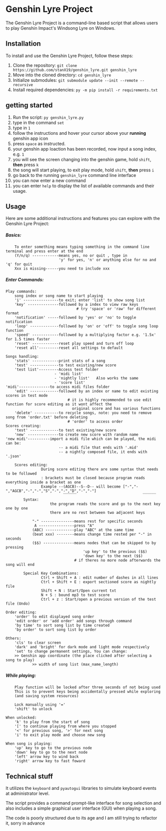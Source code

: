 # Genshin Lyre Project
The Genshin Lyre Project is a command-line based script that allows users to play Genshin Impact's Windsong Lyre on Windows.

## Installation
To install and use the Genshin Lyre Project, follow these steps:

1) Clone the repository: `git clone https://github.com/stanX19/genshin_lyre.git genshin_lyre`
2) Move into the cloned directory: `cd genshin_lyre`
2) Initialize submodules: `git submodule update --init --remote --recursive`
3) Install required dependencies: `py -m pip install -r requirements.txt`

## getting started
1) Run the script: `py genshin_lyre.py`
2) type in the command `set`
3) type in `1`
4) follow the instructions and hover your cursor above your **running** genshin app icon
5) press `space` as instructed.
6) your genshin app loaction has been recorded, now input a song index, e.g. `1`
7) you will see the screen changing into the genshin game, hold `shift`, **then** press `k`
8) the song will start playing, to exit play mode, hold `shift`, **then** press `i`
9) go back to the running `genshin_lyre` command line interface
10) you can now enter a new command 
11) you can enter `help` to display the list of available commands and their usage.

## Usage
Here are some additional instructions and features you can explore with the Genshin Lyre Project:

##### Basics:
        
        To enter something means typing something in the command line terminal and press enter at the end
        (Y/n/q) ------------means yes, no or quit , type in
                            'y' for yes, 'n' or anything else for no and 'q' for quit
        Xxx is missing------you need to include xxx

##### Enter Commands:

    Play commands:
        song index or song name to start playing
        'i' ----------------to exit; enter 'list' to show song list
        'key' --------------followed by a index to view raw keys
                                    # try 'space' or 'raw' for different format
        'notification' -----followed by 'yes' or 'no' to toggle notification
        'loop' -------------followed by 'on' or 'off' to toggle song loop function
        'speed' ------------followed by a multiplying factor e.g. '1.5x' for 1.5 times faster
        'reset' ------------reset play speed and turn off loop
        'reset all'---------reset all settings to default

    Songs handling:
        'stats' ------------print stats of a song
        'test' -------------to test existing/new score
        'test list'---------Access test folder
                          - 'midi list'
                          - 'nightly list'   Also works the same
                          - 'score list'
	'midi'--------------to access midi files folder
        'edit' -------------followed by an index or name to edit existing scores in test mode
                                # it is highly recommended to use edit function for score editing as it wont affect the
                                  original score and has various functions
        'delete' -----------to recycle songs, note: you need to remove song from 'order.txt' before deleting
                                # 'order' to access order
    Scores creating:
        'test' -------------to test existing/new score
        'new' --------------to create new score with random name
	'new midi'----------import a midi file which can be played, the midi can be:
                            -- a midi file that ends with '.mid'
                            -- a nightly composed file, it ends with '.json'

        Scores editing:
                    During score editing there are some syntax that needs to be followed
                    : brackets must be closed because program reads everything inside a bracket as one
                    Example --(AGCB)--S--D-- will become ["-","-","AGCB","-","-","S","-","-","D","-","-"]
                              ‾‾‾‾‾‾                              ‾‾‾‾‾‾
            Syntax:
                        the program reads the score and go to the next key one by one
                        there are no rest between two adjacent keys

                "-" ---------------means rest for specific seconds
                 A ----------------press "A"
                (ABC) -------------play "ABC" at the same time
                (beat xxx) --------means change time rested per "-" in seconds
                ($$) --------------means nodes that can be skipped to by pressing
                                       'up key' to the previous ($$)
                                       'down key' to the next ($$)
                                   # if theres no more node afterwards the song will end

            Special Key Combinations:
                    Ctrl + Shift + A : edit number of dashes in all lines
                    Ctrl + Shift + E : export sectioned score as nightly file
                    Shift + N : Start/Open current txt
                    N + S : bound mp3 to test score
                    Ctrl + z : Start/open a previous version of the test file (Undo)

    Order editing:
        'order' to edit displayed song order
        'edit order' or 'add order' add songs through command
        'by time' to sort song list by time created
        'by order' to sort song list by order

    Others:
        'cls' to clear screen
        'dark' and 'bright' for dark mode and light mode respectively
        'set' to change permanent settings, You can change:
		>> Genshin app coordinate (the place clicked after selecting a song to play)
                >> width of song list (max_name_length)


##### While playing:

        Play function will be locked after three seconds of not being used
        This is to prevent keys being accidentally pressed while exploring
        (and saving system resources)

        Lock manually using '='
        'shift' to unlock

    When unlocked:
        'k' to play from the start of song
        '[' to continue playing from where you stopped
        '<' for previous song, '>' for next song
        'i' to exit play mode and choose new song

    When song is playing:
        'up' key to go to the previous node
        'down' key to go to the next node
        'left' arrow key to wind back
        'right' arrow key to fast foward

## Technical stuff

It utilizes the `keyboard` and `pyautogui` libraries to simulate keyboard events at administrator level.

The script provides a command prompt-like interface for song selection and also includes a simple graphical user interface (GUI) when playing a song.

The code is poorly structured due to its age and I am still trying to refactor it, sorry in advance
